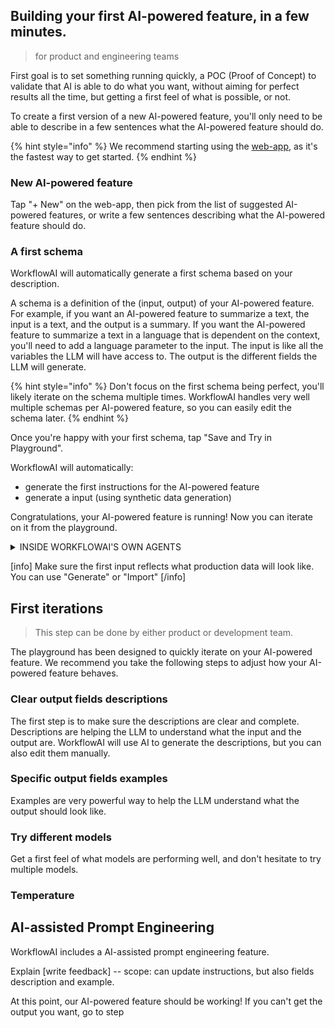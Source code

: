 ## Building your first AI-powered feature, in a few minutes.
> for product and engineering teams

First goal is to set something running quickly, a POC (Proof of Concept) to validate that AI is able to do what you want, without aiming for perfect results all the time, but getting a first feel of what is possible, or not.

To create a first version of a new AI-powered feature, you'll only need to be able to describe in a few sentences what the AI-powered feature should do.

{% hint style="info" %}
We recommend starting using the [web-app](https://workflowai.com/), as it's the fastest way to get started.
{% endhint %}

### New AI-powered feature
Tap "+ New" on the web-app, then pick from the list of suggested AI-powered features, or write a few sentences describing what the AI-powered feature should do.

### A first schema
WorkflowAI will automatically generate a first schema based on your description. 

A schema is a definition of the (input, output) of your AI-powered feature. For example, if you want an AI-powered feature to summarize a text, the input is a text, and the output is a summary. If you want the AI-powered feature to summarize a text in a language that is dependent on the context, you'll need to add a language parameter to the input. The input is like all the variables the LLM will have access to. The output is the different fields the LLM will generate.

{% hint style="info" %}
Don't focus on the first schema being perfect, you'll likely iterate on the schema multiple times. WorkflowAI handles very well multiple schemas per AI-powered feature, so you can easily edit the schema later.
{% endhint %}

Once you're happy with your first schema, tap "Save and Try in Playground". 

WorkflowAI will automatically:
- generate the first instructions for the AI-powered feature
- generate a input (using synthetic data generation)

Congratulations, your AI-powered feature is running! Now you can iterate on it from the playground.

<details>
<summary>INSIDE WORKFLOWAI'S OWN AGENTS</summary>
- instructions generation
- synthetic data generation
</details>

[info]
Make sure the first input reflects what production data will look like. You can use "Generate" or "Import"
[/info]

## First iterations
> This step can be done by either product or development team.

The playground has been designed to quickly iterate on your AI-powered feature. We recommend you take the following steps to adjust how your AI-powered feature behaves.

### Clear output fields descriptions
The first step is to make sure the descriptions are clear and complete. Descriptions are helping the LLM to understand what the input and the output are. WorkflowAI will use AI to generate the descriptions, but you can also edit them manually.

### Specific output fields examples
Examples are very powerful way to help the LLM understand what the output should look like.

### Try different models
Get a first feel of what models are performing well, and don't hesitate to try multiple models.

### Temperature

## AI-assisted Prompt Engineering

WorkflowAI includes a AI-assisted prompt engineering feature.

Explain [write feedback] -- scope: can update instructions, but also fields description and example.

At this point, our AI-powered feature should be working! If you can't get the output you want, go to step 